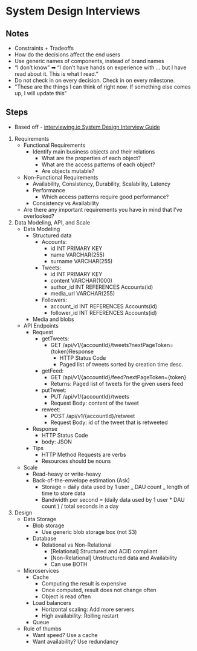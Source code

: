 # System Design Interviews

## Notes

- Constraints + Tradeoffs
- How do the decisions affect the end users
- Use generic names of components, instead of brand names
- “I don’t know” ➡ “I don’t have hands on experience with ... but I have read about it. This is what I read.”
- Do not check in on every decision. Check in on every milestone.
- "These are the things I can think of right now. If something else comes up, I will update this"

## Steps

-   Based off - [interviewing.io System Design Interview Guide](https://interviewing.io/guides/system-design-interview)

1. Requirements
    - Functional Requirements
        - Identify main business objects and their relations
            - What are the properties of each object?
            - What are the access patterns of each object?
            - Are objects mutable?
    - Non-Functional Requirements
        - Availability, Consistency, Durability, Scalability, Latency
        - Performance
            - Which access patterns require good performance?
        - Consistency vs Availability
    - Are there any important requirements you have in mind that I’ve overlooked?
2. Data Modeling, API, and Scale
    - Data Modeling
        - Structured data
            - Accounts:
                - id INT PRIMARY KEY
                - name VARCHAR(255)
                - surname VARCHAR(255)
            - Tweets:
                - id INT PRIMARY KEY
                - content VARCHAR(1000)
                - author_id INT REFERENCES Accounts(id)
                - media_url VARCHAR(255)
            - Followers:
                - account_id INT REFERENCES Accounts(id)
                - follower_id INT REFERENCES Accounts(id)
        - Media and blobs
    - API Endpoints
        - Request
            - getTweets:
                - GET /api/v1/{accountId}/tweets?nextPageToken={token}Response
                    - HTTP Status Code
                    - Paged list of tweets sorted by creation time desc.
            - getFeed:
                - GET /api/v1/{accountId}/feed?nextPageToken={token}
                - Returns: Paged list of tweets for the given users feed
            - putTweet:
                - PUT /api/v1/{accountId}/tweets
                - Request Body: content of the tweet
            - reweet:
                - POST /api/v1/{accountId}/retweet
                - Request Body: id of the tweet that is retweeted
        - Response
            - HTTP Status Code
            - body: JSON
        - Tips
            - HTTP Method Requests are verbs
            - Resources should be nouns
    - Scale
        - Read-heavy or write-heavy
        - Back-of-the-envelope estimation (Ask)
            - Storage = daily data used by 1 user _ DAU count _ length of time to store data
            - Bandwidth per second = (daily data used by 1 user \* DAU count ) / total seconds in a day
3. Design
    - Data Storage
        - Blob storage
            - Use generic blob storage box (not S3)
        - Database
            - Relational vs Non-Relational
                - [Relational] Structured and ACID compliant
                - [Non-Relational] Unstructured data and Availability
                - Can use BOTH
    - Microservices
        - Cache
            - Computing the result is expensive
            - Once computed, result does not change often
            - Object is read often
        - Load balancers
            - Horizontal scaling: Add more servers
            - High availability: Rolling restart
        - Queue
    - Rule of thumbs
        - Want speed? Use a cache
        - Want availability? Use redundancy
